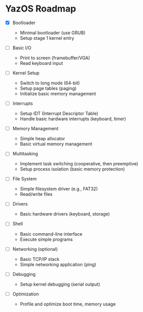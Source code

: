 # YazOS Roadmap

- [x] Bootloader
  - Minimal bootloader (use GRUB)
  - Setup stage 1 kernel entry
    
- [ ] Basic I/O
  - Print to screen (framebuffer/VGA)
  - Read keyboard input
    
- [ ] Kernel Setup
  - Switch to long mode (64-bit)
  - Setup page tables (paging)
  - Initialize basic memory management

- [ ] Interrupts
  - Setup IDT (Interrupt Descriptor Table)
  - Handle basic hardware interrupts (keyboard, timer)

- [ ] Memory Management
  - Simple heap allocator
  - Basic virtual memory management

- [ ] Multitasking
  - Implement task switching (cooperative, then preemptive)
  - Setup process isolation (basic memory protection)

- [ ] File System
  - Simple filesystem driver (e.g., FAT32)
  - Read/write files

- [ ] Drivers
  - Basic hardware drivers (keyboard, storage)

- [ ] Shell
  - Basic command-line interface
  - Execute simple programs

- [ ] Networking (optional)
  - Basic TCP/IP stack
  - Simple networking application (ping)

- [ ] Debugging
  - Setup kernel debugging (serial output)

- [ ] Optimization
  - Profile and optimize boot time, memory usage
